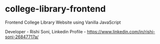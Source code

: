# college-library-frontend
Frontend College Library Website using Vanilla JavaScript

Developer - Rishi Soni,
Linkedin Profile - https://www.linkedin.com/in/rishi-soni-26847717a/
